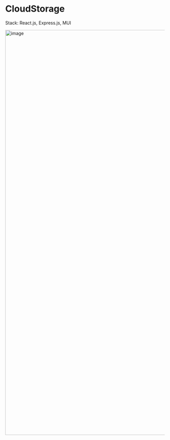 # CloudStorage
Stack: React.js, Express.js, MUI

<img width="1280" alt="image" src="https://user-images.githubusercontent.com/58086757/202181754-58fc52b9-2e57-475b-aae0-77b44cfed0a2.png">
